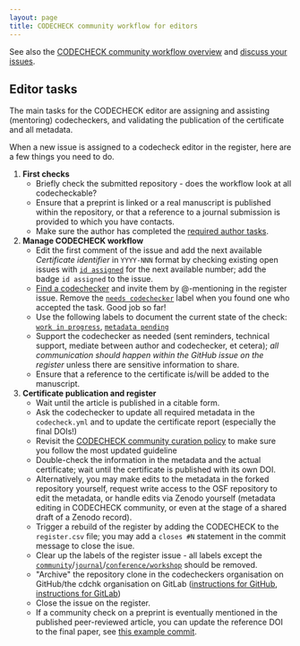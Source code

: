 ```yaml
---
layout: page
title: CODECHECK community workflow for editors
---
```


See also the [CODECHECK community workflow overview](/guide/community-workflow-overview) and [discuss your issues](https://github.com/orgs/codecheckers/discussions).

## Editor tasks

The main tasks for the CODECHECK editor are assigning and assisting (mentoring) codecheckers, and validating the publication of the certificate and all metadata.

When a new issue is assigned to a codecheck editor in the register, here are a few things you need to do.

1. **First checks**
    - Briefly check the submitted repository - does the workflow look at all codecheckable?
    - Ensure that a preprint is linked or a real manuscript is published within the repository, or that a reference to a journal submission is provided to which you have contacts.
    - Make sure the author has completed the [required author tasks](/guide/community-workflow-author#2-requirements).
1. **Manage CODECHECK workflow**
    - Edit the first comment of the issue and add the next available _Certificate identifier_ in `YYYY-NNN` format by checking existing open issues with [`id assigned`](https://github.com/codecheckers/register/labels/id%20assigned) for the next available number; add the badge `id assigned` to the issue.
    - [Find a codechecker](https://github.com/codecheckers/codecheckers/) and invite them by @-mentioning in the register issue. Remove the [`needs codechecker`](https://github.com/codecheckers/register/labels/needs%20codechecker) label when you found one who accepted the task. Good job so far!
    - Use the following labels to document the current state of the check: [`work in progress`](https://github.com/codecheckers/register/labels/work%20in%20progress), [`metadata pending`](https://github.com/codecheckers/register/labels/metadata%20pending)
    - Support the codechecker as needed (sent reminders, technical support, mediate between author and codechecker, et cetera); _all communication should happen within the GitHub issue on the register_ unless there are sensitive information to share.
    - Ensure that a reference to the certificate is/will be added to the manuscript.
1. **Certificate publication and register**
    - Wait until the article is published in a citable form.
    - Ask the codechecker to update all required metadata in the `codecheck.yml` and to update the certificate report (especially the final DOIs!)
    - Revisit the [CODECHECK community curation policy](https://zenodo.org/communities/codecheck/curation-policy) to make sure you follow the most updated guideline
    - Double-check the information in the metadata and the actual certificate; wait until the certificate is published with its own DOI.
    - Alternatively, you may make edits to the metadata in the forked repository yourself, request write access to the OSF repository to edit the metadata, or handle edits via Zenodo yourself (metadata editing in CODECHECK community, or even at the stage of a shared draft of a Zenodo record).
    - Trigger a rebuild of the register by adding the CODECHECK to the `register.csv` file; you may add a `closes #N` statement in the commit message to close the isue.
    - Clear up the labels of the register issue - all labels except the [`community`](https://github.com/codecheckers/register/labels/community)/[`journal`](https://github.com/codecheckers/register/labels/journal)/[`conference/workshop`](https://github.com/codecheckers/register/labels/conference%2Fworkshop) should be removed.
    - "Archive" the repository clone in the codecheckers organisation on GitHub/the cdchk organisation on GitLab ([instructions for GitHub](https://docs.github.com/en/github/creating-cloning-and-archiving-repositories/about-archiving-repositories), [instructions for GitLab](https://docs.gitlab.com/ee/user/project/working_with_projects.html#archive-a-project))
    - Close the issue on the register.
    - If a community check on a preprint is eventually mentioned in the published peer-reviewed article, you can update the reference DOI to the final paper, see [this example commit](https://github.com/codecheckers/leba-manuscript/commit/06e9a82da9a29a6edea1307ffbee050ee0a40cbb).
